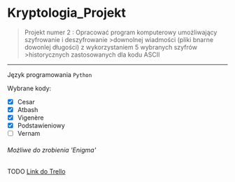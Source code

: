 # Kryptologia_Projekt


>Projekt numer 2 : Opracować program komputerowy umożliwający szyfrowanie i deszyfrowanie >downolnej wiadmości (pliki bnarne dowonlej długości) z wykorzystaniem 5 wybranych szyfrów >historycznych zastosowanych dla kodu ASCII
---------------------------------

Język programowania `Python`

Wybrane kody:
- [x] Cesar
- [x] Atbash
- [x] Vigenère
- [x] Podstawieniowy
- [ ] Vernam

###### Możliwe do zrobienia 'Enigma'

TODO [Link do Trello](https://trello.com/invite/projektkryptologia/ATTI49d7d44d2b7ec85af561c16677f973a8D20CFADB)
